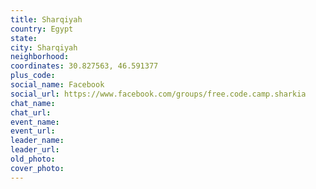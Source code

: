 ```yaml
---
title: Sharqiyah
country: Egypt
state: 
city: Sharqiyah
neighborhood: 
coordinates: 30.827563, 46.591377
plus_code:
social_name: Facebook
social_url: https://www.facebook.com/groups/free.code.camp.sharkia
chat_name:
chat_url:
event_name:
event_url:
leader_name:
leader_url:
old_photo: 
cover_photo:
---
```

